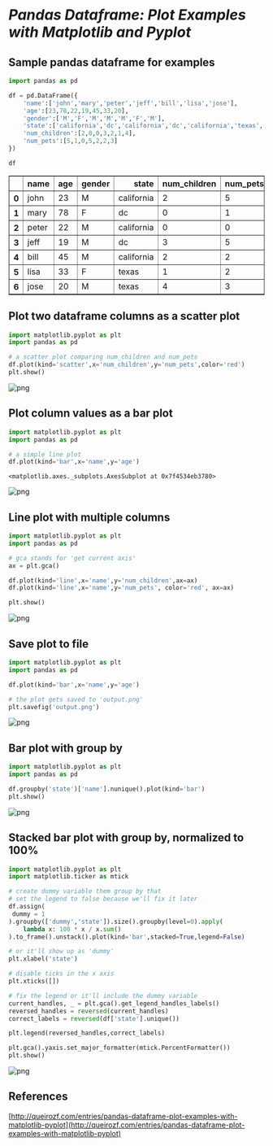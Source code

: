
# *Pandas Dataframe: Plot Examples with Matplotlib and Pyplot*

## Sample pandas dataframe for examples


```py
import pandas as pd

df = pd.DataFrame({
    'name':['john','mary','peter','jeff','bill','lisa','jose'],
    'age':[23,78,22,19,45,33,20],
    'gender':['M','F','M','M','M','F','M'],
    'state':['california','dc','california','dc','california','texas','texas'],
    'num_children':[2,0,0,3,2,1,4],
    'num_pets':[5,1,0,5,2,2,3]
})

df
```




<div>
<style scoped>
    .dataframe tbody tr th:only-of-type {
        vertical-align: middle;
    }

    .dataframe tbody tr th {
        vertical-align: top;
    }

    .dataframe thead th {
        text-align: right;
    }
</style>
<table border="1" class="dataframe">
  <thead>
    <tr style="text-align: right;">
      <th></th>
      <th>name</th>
      <th>age</th>
      <th>gender</th>
      <th>state</th>
      <th>num_children</th>
      <th>num_pets</th>
    </tr>
  </thead>
  <tbody>
    <tr>
      <th>0</th>
      <td>john</td>
      <td>23</td>
      <td>M</td>
      <td>california</td>
      <td>2</td>
      <td>5</td>
    </tr>
    <tr>
      <th>1</th>
      <td>mary</td>
      <td>78</td>
      <td>F</td>
      <td>dc</td>
      <td>0</td>
      <td>1</td>
    </tr>
    <tr>
      <th>2</th>
      <td>peter</td>
      <td>22</td>
      <td>M</td>
      <td>california</td>
      <td>0</td>
      <td>0</td>
    </tr>
    <tr>
      <th>3</th>
      <td>jeff</td>
      <td>19</td>
      <td>M</td>
      <td>dc</td>
      <td>3</td>
      <td>5</td>
    </tr>
    <tr>
      <th>4</th>
      <td>bill</td>
      <td>45</td>
      <td>M</td>
      <td>california</td>
      <td>2</td>
      <td>2</td>
    </tr>
    <tr>
      <th>5</th>
      <td>lisa</td>
      <td>33</td>
      <td>F</td>
      <td>texas</td>
      <td>1</td>
      <td>2</td>
    </tr>
    <tr>
      <th>6</th>
      <td>jose</td>
      <td>20</td>
      <td>M</td>
      <td>texas</td>
      <td>4</td>
      <td>3</td>
    </tr>
  </tbody>
</table>
</div>



## Plot two dataframe columns as a scatter plot


```py
import matplotlib.pyplot as plt
import pandas as pd

# a scatter plot comparing num_children and num_pets
df.plot(kind='scatter',x='num_children',y='num_pets',color='red')
plt.show()
```


![png](Pandas_and_matplotlib_files/Pandas_and_matplotlib_4_0.png)


## Plot column values as a bar plot


```py
import matplotlib.pyplot as plt
import pandas as pd

# a simple line plot
df.plot(kind='bar',x='name',y='age')
```




    <matplotlib.axes._subplots.AxesSubplot at 0x7f4534eb3780>




![png](Pandas_and_matplotlib_files/Pandas_and_matplotlib_6_1.png)


## Line plot with multiple columns


```py
import matplotlib.pyplot as plt
import pandas as pd

# gca stands for 'get current axis'
ax = plt.gca()

df.plot(kind='line',x='name',y='num_children',ax=ax)
df.plot(kind='line',x='name',y='num_pets', color='red', ax=ax)

plt.show()
```


![png](Pandas_and_matplotlib_files/Pandas_and_matplotlib_8_0.png)


## Save plot to file


```py
import matplotlib.pyplot as plt
import pandas as pd

df.plot(kind='bar',x='name',y='age')

# the plot gets saved to 'output.png'
plt.savefig('output.png')
```


![png](Pandas_and_matplotlib_files/Pandas_and_matplotlib_10_0.png)


## Bar plot with group by


```py
import matplotlib.pyplot as plt
import pandas as pd

df.groupby('state')['name'].nunique().plot(kind='bar')
plt.show()
```


![png](Pandas_and_matplotlib_files/Pandas_and_matplotlib_12_0.png)


## Stacked bar plot with group by, normalized to 100%


```py
import matplotlib.pyplot as plt
import matplotlib.ticker as mtick

# create dummy variable them group by that
# set the legend to false because we'll fix it later
df.assign(
 dummy = 1   
).groupby(['dummy','state']).size().groupby(level=0).apply(
    lambda x: 100 * x / x.sum()
).to_frame().unstack().plot(kind='bar',stacked=True,legend=False)

# or it'll show up as 'dummy' 
plt.xlabel('state')

# disable ticks in the x axis
plt.xticks([])

# fix the legend or it'll include the dummy variable
current_handles, _ = plt.gca().get_legend_handles_labels()
reversed_handles = reversed(current_handles)
correct_labels = reversed(df['state'].unique())

plt.legend(reversed_handles,correct_labels)

plt.gca().yaxis.set_major_formatter(mtick.PercentFormatter())
plt.show()
```


![png](Pandas_and_matplotlib_files/Pandas_and_matplotlib_14_0.png)


## References

[http://queirozf.com/entries/pandas-dataframe-plot-examples-with-matplotlib-pyplot](http://queirozf.com/entries/pandas-dataframe-plot-examples-with-matplotlib-pyplot)
